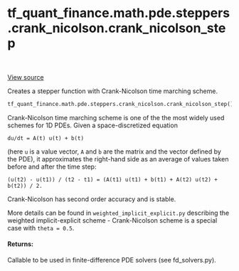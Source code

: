 <!--
This file is generated by a tool. Do not edit directly.
For open-source contributions the docs will be updated automatically.
-->


<div itemscope itemtype="http://developers.google.com/ReferenceObject">
<meta itemprop="name" content="tf_quant_finance.math.pde.steppers.crank_nicolson.crank_nicolson_step" />
<meta itemprop="path" content="Stable" />
</div>

# tf_quant_finance.math.pde.steppers.crank_nicolson.crank_nicolson_step

<!-- Insert buttons and diff -->

<table class="tfo-notebook-buttons tfo-api" align="left">
</table>

<a target="_blank" href="https://github.com/google/tf-quant-finance/blob/master/tf_quant_finance/math/pde/steppers/crank_nicolson.py">View source</a>



Creates a stepper function with Crank-Nicolson time marching scheme.

```python
tf_quant_finance.math.pde.steppers.crank_nicolson.crank_nicolson_step()
```



<!-- Placeholder for "Used in" -->

Crank-Nicolson time marching scheme is one of the the most widely used schemes
for 1D PDEs. Given a space-discretized equation

```
du/dt = A(t) u(t) + b(t)
```
(here `u` is a value vector, `A` and `b` are the matrix and the vector defined
by the PDE), it approximates the right-hand side as an average of values taken
before and after the time step:

```
(u(t2) - u(t1)) / (t2 - t1) = (A(t1) u(t1) + b(t1) + A(t2) u(t2) + b(t2)) / 2.
```

Crank-Nicolson has second order accuracy and is stable.

More details can be found in `weighted_implicit_explicit.py` describing the
weighted implicit-explicit scheme - Crank-Nicolson scheme is a special case
with `theta = 0.5`.

#### Returns:

Callable to be used in finite-difference PDE solvers (see fd_solvers.py).
